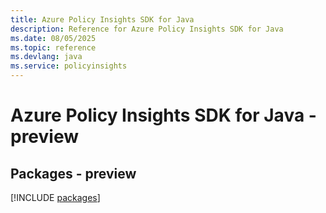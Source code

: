 ```yaml
---
title: Azure Policy Insights SDK for Java
description: Reference for Azure Policy Insights SDK for Java
ms.date: 08/05/2025
ms.topic: reference
ms.devlang: java
ms.service: policyinsights
---
```

# Azure Policy Insights SDK for Java - preview
## Packages - preview
[!INCLUDE [packages](policy-insights-index.md)]